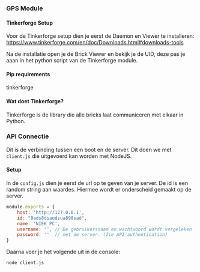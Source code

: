### GPS Module
#### Tinkerforge Setup
Voor de Tinkerforge setup dien je eerst de Daemon en Viewer te installeren:
https://www.tinkerforge.com/en/doc/Downloads.html#downloads-tools

Na de installatie open je de Brick Viewer en bekijk je de UID, deze pas je aaan in het python script van de Tinkerforge module.

#### Pip requirements
tinkerforge

#### Wat doet Tinkerforge?
Tinkerforge is de library die alle bricks laat communiceren met elkaar in Python.

### API Connectie
Dit is de verbinding tussen een boot en de server.
Dit doen we met ```client.js``` die uitgevoerd kan worden met NodeJS.

#### Setup
In de ```config.js``` dien je eerst de url op te geven van je server. De id is een random string aan waardes. Hiermee wordt er onderscheid gemaakt op de server.
```js
module.exports = {
    host: 'http://127.0.0.1',
    id: "8ads8dsaudsua898sad",
    name: 'NIEK_PC',
    username: '', // De gebruikersnaam en wachtwoord wordt vergeleken
    password: ''  // met de server. (Zie API authentication)
}
```

Daarna voer je het volgende uit in de console:
```bash
node client.js
```

